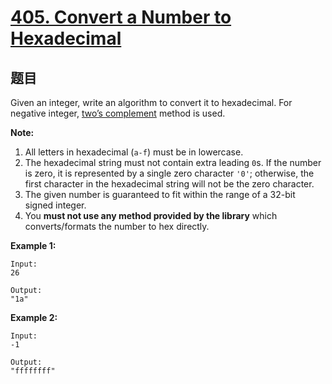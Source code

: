 # [405. Convert a Number to Hexadecimal](https://leetcode.com/problems/convert-a-number-to-hexadecimal/)


## 题目

Given an integer, write an algorithm to convert it to hexadecimal. For negative integer, [two’s complement](https://en.wikipedia.org/wiki/Two%27s_complement) method is used.

**Note:**

1. All letters in hexadecimal (`a-f`) must be in lowercase.
2. The hexadecimal string must not contain extra leading `0`s. If the number is zero, it is represented by a single zero character `'0'`; otherwise, the first character in the hexadecimal string will not be the zero character.
3. The given number is guaranteed to fit within the range of a 32-bit signed integer.
4. You **must not use any method provided by the library** which converts/formats the number to hex directly.

**Example 1:**

    Input:
    26

    Output:
    "1a"

**Example 2:**

    Input:
    -1

    Output:
    "ffffffff"
